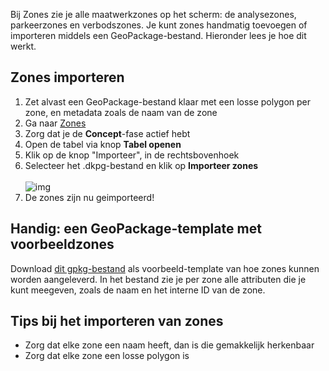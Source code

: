 Bij Zones zie je alle maatwerkzones op het scherm: de analysezones, parkeerzones en verbodszones. Je kunt zones handmatig toevoegen of importeren middels een GeoPackage-bestand. Hieronder lees je hoe dit werkt.

## Zones importeren

1. Zet alvast een GeoPackage-bestand klaar met een losse polygon per zone, en metadata zoals de naam van de zone
2. Ga naar [Zones](/zones)
3. Zorg dat je de **Concept**-fase actief hebt
4. Open de tabel via knop **Tabel openen**
5. Klik op de knop "Importeer", in de rechtsbovenhoek
6. Selecteer het .dkpg-bestand en klik op **Importeer zones**<br /><br />
![img](https://dashboarddeelmobiliteit.nl/components/Docs/Zones/import-zones-from-geopackage-modal.png)
7. De zones zijn nu geimporteerd!

## Handig: een GeoPackage-template met voorbeeldzones

Download [dit gpkg-bestand](https://drive.google.com/file/d/1xrQSFHN_p5YQXl-mfH7sOsLNSfYco7No/view?usp=sharing
) als voorbeeld-template van hoe zones kunnen worden aangeleverd. In het bestand zie je per zone alle attributen die je kunt meegeven, zoals de naam en het interne ID van de zone.

## Tips bij het importeren van zones

- Zorg dat elke zone een naam heeft, dan is die gemakkelijk herkenbaar
- Zorg dat elke zone een losse polygon is
